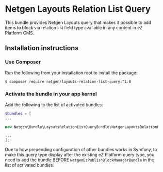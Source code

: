 # Netgen Layouts Relation List Query

This bundle provides Netgen Layouts query that makes it possible to add items to
block via relation list field type available in any content in eZ Platform CMS.

## Installation instructions

### Use Composer

Run the following from your installation root to install the package:

```bash
$ composer require netgen/layouts-relation-list-query:^1.0
```

### Activate the bundle in your app kernel

Add the following to the list of activated bundles:

```php
$bundles = [
...

new Netgen\Bundle\LayoutsRelationListQueryBundle\NetgenLayoutsRelationListQueryBundle(),

...
];
```

Due to how prepending configuration of other bundles works in Symfony, to make
this query type display after the existing eZ Platform query type, you need to
add the bundle BEFORE `NetgenEzPublishBlockManagerBundle` in the list of
activated bundles.
